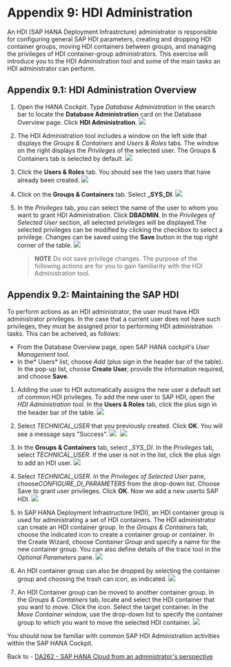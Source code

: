 # Appendix 9: HDI Administration
An HDI (SAP HANA Deployment Infrastrcture) administrator is responsible for configuring general SAP HDI parameters, creating and dropping HDI container groups, moving HDI containers between groups, and managing the privileges of HDI container-group administrators. This exercise will introduce you to the HDI Administration tool and some of the main tasks an HDI administrator can perform.

## Appendix 9.1: HDI Administration Overview
1. Open the HANA Cockpit. Type *Database Administration* in the search bar to locate the **Database Administration** card on the Database Overview page. Click **HDI Administration**.
    <kbd>
    ![](./images/1.png)
    </kbd>

2. The HDI Administration tool includes a window on the left side that displays the *Groups & Containers* and  *Users & Roles* tabs. The window on the right displays the *Privileges* of the selected user. The Groups & Containers tab is selected by default.
    <kbd>
    ![](./images/2.png)
    </kbd>
   
3. Click the **Users & Roles** tab. You should see the two users that have already been created.
    <kbd>
    ![](./images/3.png)
    </kbd>

4. Click on the **Groups & Containers** tab. Select **_SYS_DI**.
    <kbd>
    ![](./images/4.png)
    </kbd>

5. In the *Privileges* tab, you can select the name of the user to whom you want to grant HDI Administration. Click **DBADMIN**. In the *Privileges of Selected User* section, all selected privileges will be displayed.The selected privileges can be modified by clicking the checkbox to select a privilege. Changes can be saved using the **Save** button in the top right corner of the table. 
    <kbd>
    ![](./images/5.png)
    </kbd>

    > **NOTE**
    Do not save privilege changes. The purpose of the following actions are for you to gain familiarity with the HDI Administration tool.

## Appendix 9.2: Maintaining the SAP HDI
To perform actions as an HDI administrator, the user must have HDI administrator privileges. In the case that a current user does not have such privileges, they must be assigned prior to performing HDI administration tasks. This can be acheived, as follows:
* From the Database Overview page, open SAP HANA cockpit's *User Management* tool.
* In the* Users* list, choose *Add* (plus sign in the header bar of the table). In the pop-up list, choose **Create User**, provide the information required, and choose **Save**.

1. Adding the user to HDI automatically assigns the new user a default set of common HDI privileges. To add the new user to SAP HDI, open the *HDI Administration tool*. In the **Users & Roles** tab, click the plus sign in the header bar of the table.
    <kbd>
    ![](./images/6.png)
    </kbd>

2. Select *TECHNICAL_USER* that you previously created. Click **OK**. You will see a message says "Success".
    <kbd>
    ![](./images/7.png)
    </kbd>
    <kbd>
    ![](./images/8.png)
    </kbd>

3. In the **Groups & Containers** tab, select *_SYS_DI*. In the *Privileges* tab, select *TECHNICAL_USER*. If the user is not in the list, click the plus sign to add an HDI user.
    <kbd>
    ![](./images/9.png)
    </kbd>

4. Select *TECHNICAL_USER*. In the *Privileges of Selected User* pane, choose*CONFIGURE_DI_PARAMETERS* from the drop-down list. Choose Save to grant user privileges. Click **OK**. Now we add a new userto SAP HDI.
    <kbd>
    ![](./images/10.png)
    </kbd>

5. In SAP HANA Deployment Infrastructure (HDI), an HDI container group is used for administrating a set of HDI containers. The HDI administrator can create an HDI container group. In the *Groups & Containers* tab, choose the indicated icon to create a container group or container. In the Create Wizard, choose *Container Group* and specify a name for the new container group. You can also define details of the trace tool in the *Optional Parameters* pane.
    <kbd>
    ![](./images/11.png)
    </kbd>

6. An HDI container group can also be dropped by selecting the container group and choosing the trash can icon, as indicated.
    <kbd>
    ![](./images/12.png)
    </kbd>

7. An HDI Container group can be moved to another container group. In the *Groups & Containers* tab, locate and select the HDI container that you want to move. Click the icon. Select the target container. In the *Move Container* window, use the drop-down list to specify the container group to which you want to move the selected HDI container.
    <kbd>
    ![](./images/13.png)
    </kbd>

You should now be familiar with common SAP HDI Administration activities within the SAP HANA Cockpit.


Back to - [DA262 - SAP HANA Cloud from an administrator's perspective](../../../README.md)
